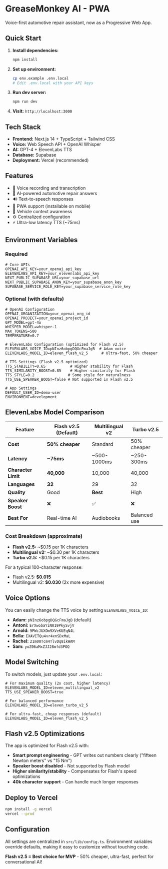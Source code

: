 # GreaseMonkey AI - PWA

Voice-first automotive repair assistant, now as a Progressive Web App.

## Quick Start

1. **Install dependencies:**

   ```bash
   npm install
   ```

2. **Set up environment:**

   ```bash
   cp env.example .env.local
   # Edit .env.local with your API keys
   ```

3. **Run dev server:**

   ```bash
   npm run dev
   ```

4. **Visit:** `http://localhost:3000`

## Tech Stack

- **Frontend:** Next.js 14 + TypeScript + Tailwind CSS
- **Voice:** Web Speech API + OpenAI Whisper
- **AI:** GPT-4 + ElevenLabs TTS
- **Database:** Supabase
- **Deployment:** Vercel (recommended)

## Features

- 🎤 Voice recording and transcription
- 🤖 AI-powered automotive repair answers
- 🔊 Text-to-speech responses
- 📱 PWA support (installable on mobile)
- 🚗 Vehicle context awareness
- ⚙️ Centralized configuration
- ⚡ Ultra-low latency TTS (~75ms)

## Environment Variables

### Required
```env
# Core APIs
OPENAI_API_KEY=your_openai_api_key
ELEVENLABS_API_KEY=your_elevenlabs_api_key
NEXT_PUBLIC_SUPABASE_URL=your_supabase_url
NEXT_PUBLIC_SUPABASE_ANON_KEY=your_supabase_anon_key
SUPABASE_SERVICE_ROLE_KEY=your_supabase_service_role_key
```

### Optional (with defaults)
```env
# OpenAI Configuration
OPENAI_ORGANIZATION=your_openai_org_id
OPENAI_PROJECT=your_openai_project_id
GPT_MODEL=gpt-4o
WHISPER_MODEL=whisper-1
MAX_TOKENS=500
TEMPERATURE=0.7

# ElevenLabs Configuration (optimized for Flash v2.5)
ELEVENLABS_VOICE_ID=pNInz6obpgDQGcFmaJgB  # Adam voice
ELEVENLABS_MODEL_ID=eleven_flash_v2_5      # Ultra-fast, 50% cheaper

# TTS Settings (Flash v2.5 optimized)
TTS_STABILITY=0.65           # Higher stability for Flash
TTS_SIMILARITY_BOOST=0.85    # Higher similarity for Flash
TTS_STYLE=0.2               # Some style for naturalness
TTS_USE_SPEAKER_BOOST=false # Not supported in Flash v2.5

# App Settings
DEFAULT_USER_ID=demo-user
ENVIRONMENT=development
```

## ElevenLabs Model Comparison

| Feature | Flash v2.5 (Default) | Multilingual v2 | Turbo v2.5 |
|---------|---------------------|----------------|------------|
| **Cost** | **50% cheaper** | Standard | 50% cheaper |
| **Latency** | **~75ms** | ~500-1000ms | ~250-300ms |
| **Character Limit** | **40,000** | 10,000 | 40,000 |
| **Languages** | **32** | 29 | 32 |
| **Quality** | Good | **Best** | High |
| **Speaker Boost** | ❌ | ✅ | ❌ |
| **Best For** | Real-time AI | Audiobooks | Balanced use |

### Cost Breakdown (approximate)
- **Flash v2.5:** ~$0.15 per 1K characters
- **Multilingual v2:** ~$0.30 per 1K characters
- **Turbo v2.5:** ~$0.15 per 1K characters

For a typical 100-character response:
- Flash v2.5: **$0.015**
- Multilingual v2: **$0.030** (2x more expensive)

## Voice Options

You can easily change the TTS voice by setting `ELEVENLABS_VOICE_ID`:

- **Adam:** `pNInz6obpgDQGcFmaJgB` (default)
- **Antoni:** `ErXwobaYiN019PkySvjV`
- **Arnold:** `9PWcJUXOm9XVeKUEqN4L`
- **Bella:** `EXAVITQu4vr4xnSDxMaL`
- **Rachel:** `21m00Tcm4TlvDq8ikWAM`
- **Sam:** `yoZ06aMxZJJ28mfd3POQ`

## Model Switching

To switch models, just update your `.env.local`:

```env
# For maximum quality (2x cost, higher latency)
ELEVENLABS_MODEL_ID=eleven_multilingual_v2
TTS_USE_SPEAKER_BOOST=true

# For balanced performance
ELEVENLABS_MODEL_ID=eleven_turbo_v2_5

# For ultra-fast, cheap responses (default)
ELEVENLABS_MODEL_ID=eleven_flash_v2_5
```

## Flash v2.5 Optimizations

The app is optimized for Flash v2.5 with:

- **Smart prompt engineering** - GPT writes out numbers clearly ("fifteen Newton meters" vs "15 Nm")
- **Speaker boost disabled** - Not supported by Flash model
- **Higher similarity/stability** - Compensates for Flash's speed optimizations
- **40k character support** - Can handle much longer responses

## Deploy to Vercel

```bash
npm install -g vercel
vercel --prod
```

## Configuration

All settings are centralized in `src/lib/config.ts`. Environment variables override defaults, making it easy to customize without touching code.

**Flash v2.5 = Best choice for MVP** - 50% cheaper, ultra-fast, perfect for conversational AI!

